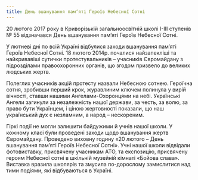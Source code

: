 ```yaml
---
title: День вшанування пам‘яті Героїв Небесної Сотні
---
```


20 лютого 2017 року в Криворізькій загальноосвітній школі І-ІІІ ступенів № 55 відзначався День вшанування пам‘яті Героїв Небесної Сотні.

У лютневі дні по всій Україні відбулися заходи вшанування пам’яті Героїв Небесної Сотні. 18 лютого 2014р. почалися найзапекліші та найкривавіші сутички протестувальників – учасників Євромайдану з підрозділами правоохоронних органів, що згодом призвело до великих людських жертв.

Полеглих учасників акцій протесту назвали Небесною сотнею. Героїчна сотня, зробивши перший крок, журавлиним ключем полинула у вирій вічності, ставши нашими Ангелами-Охоронцями на небі. Українські Ангели загинули за незалежність нашої держави, за честь, за волю, за право бути Українцем, і ціною жертовності показали, що наш український дух є незламним, а народ – нескореним.

Гіркі події не могли залишити байдужими й учнів нашої школи. У кожному класі були проведені заходи щодо вшанування жертв Євромайдану. Проведено виховну годину «20 лютого – День вшанування пам’яті Героїв Небесної Сотні». Учні нашої школи відвідали фотовиставку, присвячену учасникам АТО, та експозицію, присвячену героям Небесної сотні в шкільній музейній кімнаті «Бойова слава». Виставка вразила школярів та змусила по-дорослому замислитися над тими подіями, які відбуваються в Україні.

<slideshow id="_/72157676982111514" />
